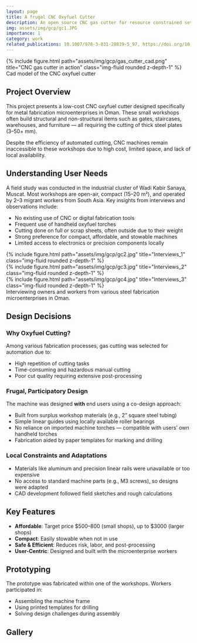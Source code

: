 ```yaml
---
layout: page
title: A frugal CNC Oxyfuel Cutter
description: An open source CNC gas cutter for resource constrained settings
img: assets/img/gcp/gc1.JPG
importance: 1
category: work
related_publications: 10.1007/978-3-031-28839-5_97, https://doi.org/10.15488/12154
---
```


<div class="row">
    <div class="col-sm mt-3 mt-md-0">
        {% include figure.html path="assets/img/gcp/gas_cutter_cad.png" title="CNC gas cutter in action" class="img-fluid rounded z-depth-1" %}
    </div>
</div>
<div class="caption">
    Cad model of the CNC oxyfuel cutter
</div>

## Project Overview

This project presents a low-cost CNC oxyfuel cutter designed specifically for metal fabrication microenterprises in Oman. These small workshops often build structural and non-structural items such as gates, staircases, warehouses, and furniture — all requiring the cutting of thick steel plates (3–50+ mm).

Despite the efficiency of automated cutting, CNC machines remain inaccessible to these workshops due to high cost, limited space, and lack of local availability.

## Understanding User Needs

A field study was conducted in the industrial cluster of Wadi Kabir Sanaya, Muscat. Most workshops are open-air, compact (15–20 m²), and operated by 2–3 migrant workers from South Asia. Key insights from interviews and observations include:

- No existing use of CNC or digital fabrication tools
- Frequent use of handheld oxyfuel torches
- Cutting done on full or scrap sheets, often outside due to their weight
- Strong preference for compact, affordable, and stowable machines
- Limited access to electronics or precision components locally

<div class="row">
    <div class="col-sm mt-3 mt-md-0">
        {% include figure.html path="assets/img/gcp/gc2.jpg" title="Interviews_1" class="img-fluid rounded z-depth-1" %}
    </div>
    <div class="col-sm mt-3 mt-md-0">
        {% include figure.html path="assets/img/gcp/gc3.jpg" title="Interviews_2" class="img-fluid rounded z-depth-1" %}
    </div>
    <div class="col-sm mt-3 mt-md-0">
        {% include figure.html path="assets/img/gcp/gc4.jpg" title="Interviews_3" class="img-fluid rounded z-depth-1" %}
</div>
</div>
<div class="caption">
    Interviewing owners and workers from various steel fabrication microenterprises in Oman.
</div>

## Design Decisions

### Why Oxyfuel Cutting?

Among various fabrication processes, gas cutting was selected for automation due to:

- High repetition of cutting tasks
- Time-consuming and hazardous manual cutting
- Poor cut quality requiring extensive post-processing

### Frugal, Participatory Design

The machine was designed **with** end users using a co-design approach:

- Built from surplus workshop materials (e.g., 2” square steel tubing)
- Simple linear guides using locally available roller bearings
- No reliance on imported machine torches — compatible with users’ own handheld torches
- Fabrication aided by paper templates for marking and drilling

### Local Constraints and Adaptations

- Materials like aluminum and precision linear rails were unavailable or too expensive
- No access to standard machine parts (e.g., M3 screws), so designs were adapted
- CAD development followed field sketches and rough calculations

## Key Features

- **Affordable**: Target price $500–800 (small shops), up to $3000 (larger shops)
- **Compact**: Easily stowable when not in use
- **Safe & Efficient**: Reduces risk, labor, and post-processing
- **User-Centric**: Designed and built with the microenterprise workers

## Prototyping

The prototype was fabricated within one of the workshops. Workers participated in:

- Assembling the machine frame
- Using printed templates for drilling
- Solving design challenges during assembly

## Gallery
